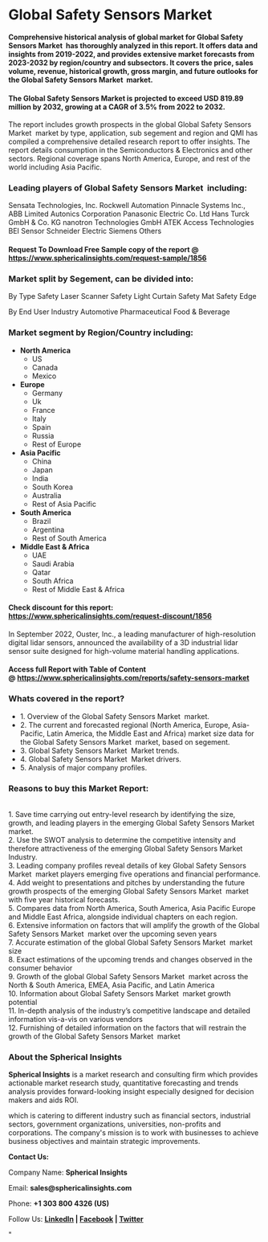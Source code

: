 <h1 class="news-post-title">Global Safety Sensors Market&nbsp;</h1>
<p><strong>Comprehensive historical analysis of global market for Global Safety Sensors Market&nbsp; has thoroughly analyzed in this report. It offers data and insights from 2019-2022, and provides extensive market forecasts from 2023-2032 by region/country and subsectors. It covers the price, sales volume, revenue, historical growth, gross margin, and future outlooks for the Global Safety Sensors Market&nbsp; market.</strong></p>
<h4><strong>The Global Safety Sensors Market is projected to exceed USD 819.89 million by 2032, growing at a CAGR of 3.5% from 2022 to 2032.</strong></h4>
<p>The report includes growth prospects in the global Global Safety Sensors Market&nbsp; market by type, application, sub segement and region and QMI has compiled a comprehensive detailed research report to offer insights. The report details consumption in the Semiconductors &amp; Electronics and other sectors. Regional coverage spans North America, Europe, and rest of the world including Asia Pacific.</p>
<h3><strong>Leading players of Global Safety Sensors Market&nbsp; including:</strong></h3>
<p>Sensata Technologies, Inc. Rockwell Automation Pinnacle Systems Inc., ABB Limited Autonics Corporation Panasonic Electric Co. Ltd Hans Turck GmbH &amp; Co. KG nanotron Technologies GmbH ATEK Access Technologies BEI Sensor Schneider Electric Siemens Others</p>
<h4>Request To Download Free Sample copy of the report  @ <a href="https://www.sphericalinsights.com/request-sample/1856">https://www.sphericalinsights.com/request-sample/1856</a></h4>
<h3><strong>Market split by Segement, can be divided into:</strong></h3>
<p>By Type Safety Laser Scanner Safety Light Curtain Safety Mat Safety Edge</p>
<p>By End User Industry Automotive Pharmaceutical Food &amp; Beverage</p>
<h3><strong>Market segment by Region/Country including:</strong></h3>
<ul>
<li><strong>North America</strong>
<ul>
<li>US</li>
<li>Canada</li>
<li>Mexico</li>
</ul>
</li>
<li><strong>Europe</strong>
<ul>
<li>Germany</li>
<li>Uk</li>
<li>France</li>
<li>Italy</li>
<li>Spain</li>
<li>Russia</li>
<li>Rest of Europe</li>
</ul>
</li>
<li><strong>Asia Pacific</strong>
<ul>
<li>China</li>
<li>Japan</li>
<li>India</li>
<li>South Korea</li>
<li>Australia</li>
<li>Rest of Asia Pacific</li>
</ul>
</li>
<li><strong>South America</strong>
<ul>
<li>Brazil</li>
<li>Argentina</li>
<li>Rest of South America</li>
</ul>
</li>
<li><strong>Middle East &amp; Africa</strong>
<ul>
<li>UAE</li>
<li>Saudi Arabia</li>
<li>Qatar</li>
<li>South Africa</li>
<li>Rest of Middle East &amp; Africa</li>
</ul>
</li>
</ul>
<h4>Check discount for this report: <a href="https://www.sphericalinsights.com/request-discount/1856">https://www.sphericalinsights.com/request-discount/1856</a></h4>
<p>In September 2022, Ouster, Inc., a leading manufacturer of high-resolution digital lidar sensors, announced the availability of a 3D industrial lidar sensor suite designed for high-volume material handling applications.</p>
<h4>Access full Report with Table of Content @&nbsp;<a href="https://www.sphericalinsights.com/reports/safety-sensors-market">https://www.sphericalinsights.com/reports/safety-sensors-market</a>&nbsp;</h4>
<h3><strong>Whats covered in the report?</strong></h3>
<ul>
<li>1. Overview of the Global Safety Sensors Market&nbsp; market.</li>
<li>2. The current and forecasted regional (North America, Europe, Asia-Pacific, Latin America, the Middle East and Africa) market size data for the Global Safety Sensors Market&nbsp; market, based on segement.</li>
<li>3. Global Safety Sensors Market&nbsp; Market trends.</li>
<li>4. Global Safety Sensors Market&nbsp; Market drivers.</li>
<li>5. Analysis of major company profiles.</li>
</ul>
<h3><strong>Reasons to buy this Market Report:</strong></h3>
<p><br /> 1. Save time carrying out entry-level research by identifying the size, growth, and leading players in the emerging Global Safety Sensors Market&nbsp; market.<br /> 2. Use the SWOT analysis to determine the competitive intensity and therefore attractiveness of the emerging Global Safety Sensors Market&nbsp; Industry.<br /> 3. Leading company profiles reveal details of key Global Safety Sensors Market&nbsp; market players emerging five operations and financial performance.<br /> 4. Add weight to presentations and pitches by understanding the future growth prospects of the emerging Global Safety Sensors Market&nbsp; market with five year historical forecasts.<br /> 5. Compares data from North America, South America, Asia Pacific Europe and Middle East Africa, alongside individual chapters on each region.<br /> 6. Extensive information on factors that will amplify the growth of the Global Safety Sensors Market&nbsp; market over the upcoming seven years<br /> 7. Accurate estimation of the global Global Safety Sensors Market&nbsp; market size <br /> 8. Exact estimations of the upcoming trends and changes observed in the consumer behavior <br /> 9. Growth of the global Global Safety Sensors Market&nbsp; market across the North &amp; South America, EMEA, Asia Pacific, and Latin America<br /> 10. Information about Global Safety Sensors Market&nbsp; market growth potential<br /> 11. In-depth analysis of the industry&rsquo;s competitive landscape and detailed information vis-a-vis on various vendors<br /> 12. Furnishing of detailed information on the factors that will restrain the growth of the Global Safety Sensors Market&nbsp; market</p>
<h3><strong>About the Spherical Insights</strong></h3>
<p><strong>Spherical Insights</strong> is a market research and consulting firm which provides actionable market research study, quantitative forecasting and trends analysis provides forward-looking insight especially designed for decision makers and aids ROI.</p>
<p>which is catering to different industry such as financial sectors, industrial sectors, government organizations, universities, non-profits and corporations. The company's mission is to work with businesses to achieve business objectives and maintain strategic improvements.</p>
<p><strong>Contact Us:</strong></p>
<p>Company Name: <strong>Spherical Insights</strong></p>
<p>Email: <strong>sales@sphericalinsights.com</strong></p>
<p>Phone: <strong>+1 303 800 4326 (US)</strong></p>
<p>Follow Us: <strong><a href="https://www.linkedin.com/company/spherical-insight/"><u>LinkedIn</u></a> | <a href="https://www.facebook.com/sphericalinsights22"><u>Facebook</u></a> | <a href="https://twitter.com/SInsights_US"><u>Twitter</u></a></strong></p>
<p>"</p>
